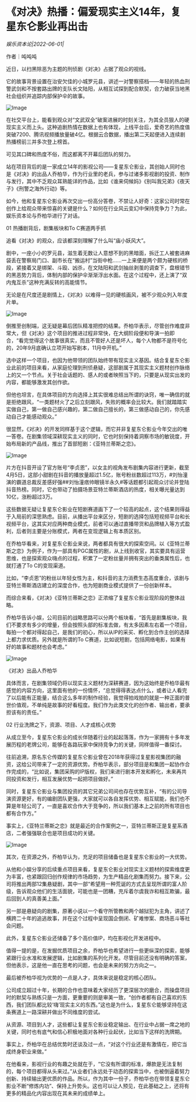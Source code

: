 # 《对决》热播：偏爱现实主义14年，复星东仑影业再出击

*娱乐资本论|2022-06-01|*

作者｜吨吨吨

近日，以扫黑除恶为主题的刑侦剧《对决》占据了观众的视线。

它的故事背景设置在治安欠佳的小城罗元县，讲述一对警察搭档——年轻的热血刑警武剑和不按套路出牌的支队长文陆阳，从相互试探到配合默契，合力破获当地黑社会组织并追踪内部保护伞的故事。

![Image](https://p3.toutiaoimg.com/origin/tos-cn-i-qvj2lq49k0/a302b5c4b07c467cab947d70ead5ce4c?from=pc)

在社交平台上，能看到观众对“文武双全”破案进展的时刻关注，为其全员狠人的硬现实主义而上头。这种追剧热情在数据上也有体现，上线平台后，爱奇艺的热度值突破7200、腾讯视频播放量破4亿。根据云合数据，播出第二天起便进入连续剧热播榜前三并多次登上榜首。

可见其口碑和热度不俗，而这都离不开幕后团队的努力。

站在项目背后的是一家成立14年的影视公司——复星东仑影业，其创始人同时也是《对决》的出品人乔柏华，作为行业里的老兵，参与过诸多影视剧的投资、制作与发行，其中不乏观众耳熟能详的作品，比如《谁来伺候妈》《别叫我兄弟》《夜天子》《刑警之海外行动》等。

如今，他和复星东仑影业再次交出一份高分答卷，不禁让人好奇：这家公司时常在创作上给观众带来惊喜的关键是什么？如何在行业风云变幻中保持竞争力？为此，娱乐资本论与乔柏华进行了对话。

01 热播剧背后，剧集板块和To C赛道两手抓

追看《对决》的观众，应该都深刻理解了什么叫“庙小妖风大”。

剧中，一座小小的罗元县，滋生着无数让人意想不到的黑暗面，拆迁工人被套进麻袋丢在警察局门口、副市长在“搬运村”当街中枪……一上来便是两个颇为硬核的桥段，紧接着又是绑架、斗殴、凶杀，在文陆阳和武剑抽丝剥茧的调查下，盘根错节的黑恶势力背后，体制内部的保护伞渐渐浮出水面。在这个过程中，还上演了“双内鬼互杀”这种充满反转的高能情节。

无论是在尺度还是剧情上，《对决》以难得一见的硬核画风，被不少观众列入年度片单。

![Image](https://p3.toutiaoimg.com/origin/tos-cn-i-qvj2lq49k0/45e63eb60c8e4ae89c83727ecbef6b98?from=pc)

倒推至创制端，这无疑是幕后团队精准把控的结果。乔柏华表示，尽管创作难度非常大，但《对决》这个项目的推进过程非常快，在大纲阶段便和导演一拍即合，“看完觉得这个故事很真实，而且不管好人还是坏人，每个人物都不是符号化的，20年9月底确认立项开始写剧本，11月中开机。”

选中这样一个项目，也因为他带领的团队始终带有现实主义基因。结合复星东仑影业此前的项目来看，从家庭伦理到刑侦悬疑，这部剧属于其现实主义题材创作脉络上的又一个节点。关于社会话题的、感人的或者映照当下的，只要是从现实出发的内容，都能够激发其创作欲。

但他也坦言，在具体项目的方向选择上其实很难总结出所谓的诀窍，唯一确信的就是拒绝跟风，“一类题材火了之后立刻跟风，失败的概率会比较大。我们就踏踏实实做自己，第一做自己感兴趣的，第二做自己擅长的，第三做感动自己的，你先感动自己才能感动观众。”

很显然，《对决》的开发同样基于这个逻辑，而它并非复星东仑影业今年交出的唯一答卷。在剧集领域深耕现实主义的同时，它也时刻保持着洞察市场的敏锐度，开始布局新的产品线，推出了首部短剧：《亚特兰蒂斯之恋》。

![Image](https://p3.toutiaoimg.com/origin/tos-cn-i-qvj2lq49k0/bf42cdaf0911468d9a2169f9f2f3cb87?from=pc)

片方在抖音开设了官方账号“李贞恩”，以女主的视角发布剧集内容进行更新，截至4月5日，这部小甜剧在抖音的播放量超过1.5亿，账号粉丝数超过113万，#刘怡潼演的霸道总裁反差感好强##刘怡潼痞帅眼镜半永久#等话题都引起观众讨论并登陆抖音热榜。同时，它也带动了拍摄场景亚特兰蒂斯酒店的热度，相关曝光量达到10亿，涨粉超过3万。

这些数据无疑让复星东仑影业在短剧赛道画下了一个较高的起点，这个结果则得益于入局前的深思熟虑。目前，从播出平台来区分，短剧的选择包括短视频平台和长视频平台，这其实对应两种商业模式，前者可以通过直播带货和品牌植入等方式盈利，后者则主要是分账模式，两者在变现逻辑上有本质区别。

在乔柏华看来，对复星东仑影业来说，两者都具有很大的探索空间。以《亚特兰蒂斯之恋》为例子，作为一部具有PGC属性的剧，从上线到收官，其实要具有运营思维，也是探索观众嗨点的过程，积累了一定粉丝量并拥有突出的垂类属性后，也就打通了To C的变现渠道。

比如，“李贞恩”的粉丝以年轻女性为主，和抖音的主力消费生态高度重合，该剧与亚特兰蒂斯酒店建立的深度合作，也为短剧商业模式提供了一份创新样本。

而综合来看，《对决》《亚特兰蒂斯之恋》正浓缩了复星东仑影业现阶段的整体战略。

乔柏华告诉小娱，公司目前的战略思路可以分两个板块看，“首先是剧集板块，我们不要求有多少的增量，但会按照头部的标准去做，有太多因素左右着一个项目，每拍一个都对得起自己，是我们的初心，所以从IP的采买、孵化到合作主创的选择上都力求优质。另外就是所谓的To C赛道，比如说短剧，包括网络电影，如果有好的故事和题材也会考虑。”

![Image](https://p3.toutiaoimg.com/origin/tos-cn-i-qvj2lq49k0/5a0f652203e948aabb627c035b5c8154?from=pc)

《对决》出品人乔柏华

具体而言，在剧集领域仍将以现实主义题材为深耕赛道，因为这始终是乔柏华最有感觉的内容方向，这里面有他的一份情怀，“总觉得得表达点什么，或者让人看完了以后能有正能量，结合这么多年的制作经验，我觉得拍戏拍的就是一种正面的普世价值观，不单纯是故事的好看程度。我们作为此类文化的创作者、输出者，要承担该有的责任。”

02 行业洗牌之下，资源、项目、人才成核心优势

从成立至今，复星东仑影业的成长伴随着行业的起起落落，作为一家拥有十多年发展历程的老牌公司，能够在各路玩家中保持竞争力的关键，同样值得一番探讨。

往前追溯，原名东仑传媒的复星东仑影业曾在2018年获得过复星影视集团的融资，这给公司带来了一定的资源优势。乔柏华表示，部分项目是和集团一起协作合作完成的，“比如说，集团采购的IP版权，我们来进行剧本开发和孵化，未来再共同投资和发行，相互发展优势一起把项目做好。”

同时，复星东仑影业与集团投资的其它兄弟公司间也存在优势互补，“有的公司导演资源更好，有的编剧团队更强，大家就可以各自发挥优势、相互赋能，我们也不算是年轻公司了，一直是喜欢合作大于竞争的，所以我们基本上之前的所有项目也都有合作方。”

事实上，《亚特兰蒂斯之恋》就是最近的合作案例之一，亚特兰蒂斯正是复星系酒店，二者强强联合也是项目成功的关键。

![Image](https://p3.toutiaoimg.com/origin/tos-cn-i-qvj2lq49k0/c913762aac184d78b59827f95d84288b?from=pc)

其次，在资源之外，乔柏华认为，充足的项目储备也是复星东仑影业的一大优势。

从他和小娱分享的后续重点项目来看，复星东仑影业对现实主义题材的探索维度更为丰富，也紧跟回归创作规律的市场趋势，为生产精品化剧集而努力。接下来，公司将推出两部12集悬疑剧，其中一部“希望用一种荒诞的方式去呈现所谓的富人阶级，告诉观众他们的生活面貌，可能也是一团糟，充斥着尔虞我诈和相互欺骗，最后回到人的真善美上面。”

另一部是悬疑向的剧集，原著小说以一个看守所管教和两个越狱犯为主角，讲述了横跨二十年的追逃故事，并在这个过程中呈现国企倒闭、矿难惨案、商场恶斗等社会问题。

此外，复星东仑影业还储备了多个高价值IP，均在影视化开发进程中。

值得一提的是，在发掘优质项目之余，乔柏华也希望进行一些更纵深的探索，能够紧跟行业水准和发展逻辑，比如剧集的系列化开发。尽管目前还没有明确的答案，但他表示，这是他一直在思考的问题，也会是未来的努力方向之一。

最后被乔柏华视为优势的一点是人才，具体来说是稳定的核心团队。

公司成立超过十年，长期的合作也意味着大家经历了更深层次的磨合，而操盘项目时的默契与熟练只是一方面，更重要的则是审美一致，“创作者都有自己喜欢的东西，我们团队都比较‘嗨’现实主义的东西。”这也是为什么，复星东仑能够坚持在这条赛道上一路深耕并做出不同维度的尝试。

从资源、项目到人才，这些都让复星东仑影业稳定输出、在行业中占据一席之地的关键，同时也有底气和信心积极地面对各种行业起伏，比如当下这样的洗牌期。

事实上，乔柏华在总结优势时还谈及过一点，“对这个行业还是有激情在，把它当成终身职业来做。”

在他看来，影视行业的有趣之处就在于，“它没有所谓的标准，爆款是无法复制的，每个项目都得从头来过。”从业者们永远处于动态的探索当中，也被倒逼着努力创新、持续输出更优质的作品。所以，作为其中一份子，乔柏华也在带领复星东仑影业不断“修炼内功”、保持上升势头。这也可以让人预见，在此基础之上，还将有更多的精品化内容出现在其未来的成绩单上。

